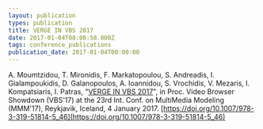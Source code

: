 ```yaml
---
layout: publication
types: publication
title: VERGE IN VBS 2017
date: 2017-01-04T08:00:58.000Z
tags: conference_publications
publication_date: 2017-01-04T00:00:00
---
```

A. Moumtzidou, T. Mironidis, F. Markatopoulou, S. Andreadis, I. Gialampoukidis, D. Galanopoulos, A. Ioannidou, S. Vrochidis, V. Mezaris, I. Kompatsiaris, I. Patras, "[VERGE IN VBS 2017](https://zenodo.org/record/240854#.X2BxpMBS9PY)", in Proc. Video Browser Showdown (VBS'17) at the 23rd Int. Conf. on MultiMedia Modeling (MMM'17), Reykjavik, Iceland, 4 January 2017. [https://doi.org/10.1007/978-3-319-51814-5_46](https://doi.org/10.1007/978-3-319-51814-5_46)